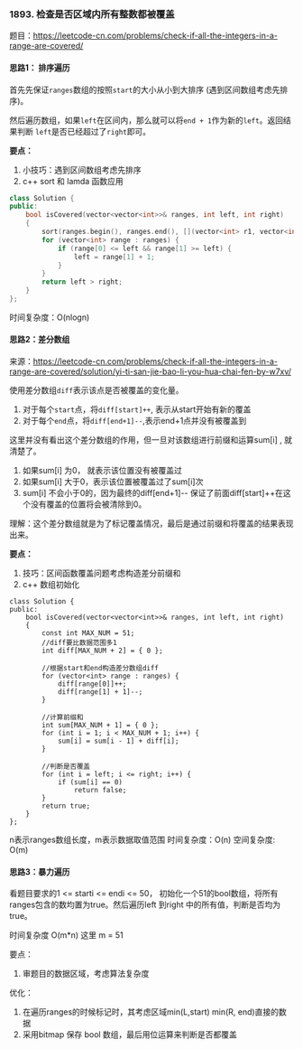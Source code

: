 ### 1893. 检查是否区域内所有整数都被覆盖

题目：https://leetcode-cn.com/problems/check-if-all-the-integers-in-a-range-are-covered/

#### 思路1： 排序遍历

首先先保证`ranges`数组的按照`start`的大小从小到大排序 (遇到区间数组考虑先排序)。

然后遍历数组，如果`left`在区间内，那么就可以将`end + 1`作为新的`left`。返回结果判断 `left`是否已经超过了`right`即可。

**要点：**
1. 小技巧：遇到区间数组考虑先排序
2. c++ sort 和 lamda 函数应用

```cpp
class Solution {
public:
    bool isCovered(vector<vector<int>>& ranges, int left, int right)
    {
        sort(ranges.begin(), ranges.end(), [](vector<int> r1, vector<int> r2) -> bool { return r1[0] < r2[0]; });
        for (vector<int> range : ranges) {
            if (range[0] <= left && range[1] >= left) {
                left = range[1] + 1;
            }
        }
        return left > right;
    }
};
```
时间复杂度：O(nlogn)

#### 思路2：差分数组
来源：https://leetcode-cn.com/problems/check-if-all-the-integers-in-a-range-are-covered/solution/yi-ti-san-jie-bao-li-you-hua-chai-fen-by-w7xv/

使用差分数组`diff`表示该点是否被覆盖的变化量。
1. 对于每个`start`点，将`diff[start]++`, 表示从start开始有新的覆盖
2. 对于每个`end`点，将`diff[end+1]--`,表示end+1点并没有被覆盖到

这里并没有看出这个差分数组的作用，但一旦对该数组进行前缀和运算sum[i] , 就清楚了。
1. 如果sum[i] 为0， 就表示该位置没有被覆盖过
2. 如果sum[i] 大于0，表示该位置被覆盖过了sum[i]次
3. sum[i] 不会小于0的，因为最终的diff[end+1]-- 保证了前面diff[start]++在这个没有覆盖的位置将会被清除到0。

理解：这个差分数组就是为了标记覆盖情况，最后是通过前缀和将覆盖的结果表现出来。

**要点：**
1. 技巧：区间函数覆盖问题考虑构造差分前缀和
2. c++ 数组初始化

```
class Solution {
public:
    bool isCovered(vector<vector<int>>& ranges, int left, int right)
    {
        const int MAX_NUM = 51;
        //diff要比数据范围多1
        int diff[MAX_NUM + 2] = { 0 };

        //根据start和end构造差分数组diff
        for (vector<int> range : ranges) {
            diff[range[0]]++;
            diff[range[1] + 1]--;
        }

        //计算前缀和
        int sum[MAX_NUM + 1] = { 0 };
        for (int i = 1; i < MAX_NUM + 1; i++) {
            sum[i] = sum[i - 1] + diff[i];
        }

        //判断是否覆盖
        for (int i = left; i <= right; i++) {
            if (sum[i] == 0)
                return false;
        }
        return true;
    }
};
```
n表示ranges数组长度，m表示数据取值范围
时间复杂度：O(n)
空间复杂度: O(m) 

#### 思路3：暴力遍历

看题目要求的1 <= starti <= endi <= 50， 初始化一个51的bool数组，将所有ranges包含的数均置为true。然后遍历left 到right 中的所有值，判断是否均为true。

时间复杂度 O(m*n) 这里 m = 51

要点：
1. 审题目的数据区域，考虑算法复杂度

优化：
1. 在遍历ranges的时候标记时，其考虑区域min(L,start) min(R, end)直接的数据
2. 采用bitmap 保存 bool 数组，最后用位运算来判断是否都覆盖